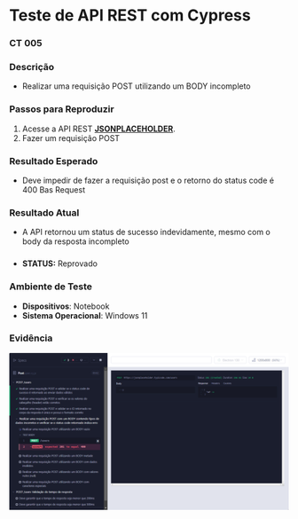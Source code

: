 
# Teste de API REST com Cypress

### CT 005

### Descrição  
- Realizar uma requisição POST utilizando um BODY incompleto

### Passos para Reproduzir  
1. Acesse a API REST **[JSONPLACEHOLDER](https://jsonplaceholder.typicode.com)**.  
2. Fazer um requisição POST  

### Resultado Esperado  
- Deve impedir de fazer a requisição post e o retorno do status code é 400 Bas Request

### Resultado Atual  
- A API retornou um status de sucesso indevidamente, mesmo com o body da resposta incompleto

###
- **STATUS:** Reprovado
  
### Ambiente de Teste  
- **Dispositivos**: Notebook
- **Sistema Operacional**: Windows 11

### Evidência  
![image](../../PlanoDeTeste/assets/reprovado/Realizar%20uma%20requisição%20POST%20utilizando%20um%20BODY%20vazio_failed.png)
